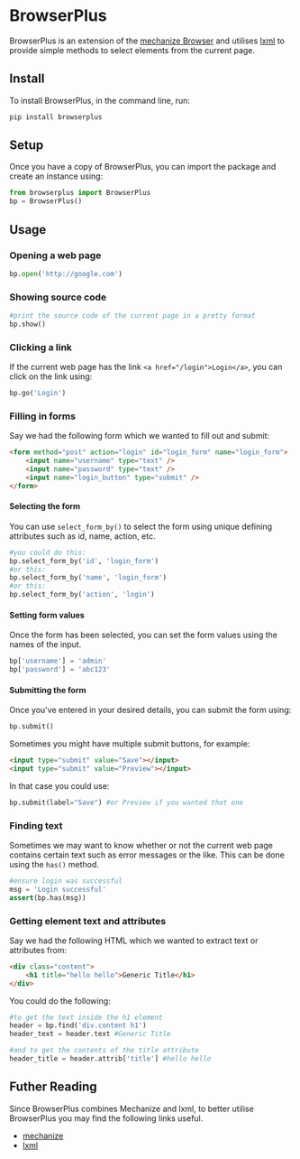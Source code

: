 BrowserPlus
===========

BrowserPlus is an extension of the [mechanize Browser][mech-doc] and utilises
[lxml][lxml] to provide simple methods to select elements from the current
page.

## Install

To install BrowserPlus, in the command line, run:

```bash
pip install browserplus
```

## Setup

Once you have a copy of BrowserPlus, you can import the package and create an
instance using:

```python
from browserplus import BrowserPlus
bp = BrowserPlus()
```

## Usage

### Opening a web page

```python
bp.open('http://google.com')
```

### Showing source code

```python
#print the source code of the current page in a pretty format
bp.show()
```

### Clicking a link

If the current web page has the link `<a href="/login">Login</a>`, you can
click on the link using:

```python
bp.go('Login')
```

### Filling in forms

Say we had the following form which we wanted to fill out and submit:

```html
<form method="post" action="login" id="login_form" name="login_form">
    <input name="username" type="text" />
    <input name="password" type="text" />
    <input name="login_button" type="submit" />
</form>
```

#### Selecting the form

You can use `select_form_by()` to select the form using unique defining
attributes such as id, name, action, etc.

```python
#you could do this:
bp.select_form_by('id', 'login_form')
#or this:
bp.select_form_by('name', 'login_form')
#or this:
bp.select_form_by('action', 'login')
```

#### Setting form values

Once the form has been selected, you can set the form values using the names
of the input.

```python
bp['username'] = 'admin'
bp['password'] = 'abc123'
```

#### Submitting the form

Once you've entered in your desired details, you can submit the form using:

```python
bp.submit()
```

Sometimes you might have multiple submit buttons, for example:

```html
<input type="submit" value="Save"></input>
<input type="submit" value="Preview"></input>
```

In that case you could use:

```python
bp.submit(label="Save") #or Preview if you wanted that one
```

### Finding text

Sometimes we may want to know whether or not the current web page contains
certain text such as error messages or the like. This can be done using the
`has()` method.

```python
#ensure login was successful
msg = 'Login successful'
assert(bp.has(msg)) 
```

### Getting element text and attributes

Say we had the following HTML which we wanted to extract text or attributes 
from:

```html
<div class="content">
    <h1 title="hello hello">Generic Title</h1>
</div>
```

You could do the following:

```python
#to get the text inside the h1 element
header = bp.find('div.content h1')
header_text = header.text #Generic Title

#and to get the contents of the title attribute
header_title = header.attrib['title'] #hello hello
```

## Futher Reading

Since BrowserPlus combines Mechanize and lxml, to better utilise BrowserPlus 
you may find the following links useful.

* [mechanize][mech]
* [lxml][lxml]


[mech]: http://wwwsearch.sourceforge.net/mechanize/
[mech-doc]: http://www.joesourcecode.com/Documentation/mechanize0.2.5/mechanize._mechanize.Browser-class.html
[lxml]: http://lxml.de/
